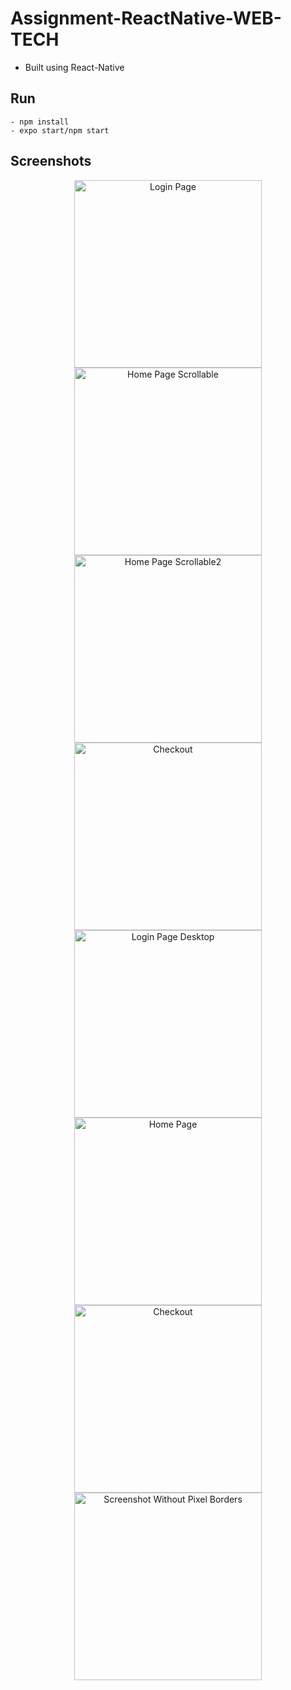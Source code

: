 # Assignment-ReactNative-WEB-TECH

- Built using React-Native

## Run
```
- npm install
- expo start/npm start
```

## Screenshots
<div>
   <p align="center">
        <img width="300" src="/assets/screenshots/Pixel2_001.png" alt="Login Page">
        <img width="300" src="/assets/screenshots/Pixel2_002.png" alt="Home Page Scrollable">
        <img width="300" src="/assets/screenshots/Pixel2_003.png" alt="Home Page Scrollable2">
        <img width="300" src="/assets/screenshots/Pixel2_004.png" alt="Checkout">
        <img width="300" src="/assets/screenshots/Desktop_001.png" alt="Login Page Desktop">
        <img width="300" src="/assets/screenshots/Desktop_002.png" alt="Home Page">
        <img width="300" src="/assets/screenshots/Desktop_003.png" alt="Checkout">
        <img width="300" src="/assets/screenshots/WithoutPixel.png" alt="Screenshot Without Pixel Borders">
    </p>
</div>
